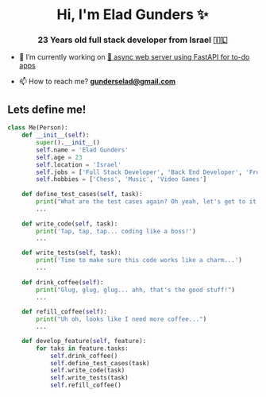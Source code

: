 <h1 align="center">Hi, I'm Elad Gunders ✨</h1>

<h3 align="center">23 Years old full stack developer from Israel 🇮🇱</h3>

- 🔭 I’m currently working on [🚀 async web server using FastAPI for to-do apps](https://github.com/eladgunders/todos_back)

- 📫 How to reach me? **gunderselad@gmail.com**

## Lets define me!

```python
class Me(Person):
    def __init__(self):
        super().__init__()
        self.name = 'Elad Gunders'
        self.age = 23
        self.location = 'Israel'
        self.jobs = ['Full Stack Developer', 'Back End Developer', 'Front End Developer']
        self.hobbies = ['Chess', 'Music', 'Video Games']
        
    def define_test_cases(self, task):
        print("What are the test cases again? Oh yeah, let's get to it...")
        ...
        
    def write_code(self, task):
        print('Tap, tap, tap... coding like a boss!')
        ...

    def write_tests(self, task):
        print('Time to make sure this code works like a charm...')
        ...
        
    def drink_coffee(self):
        print("Glug, glug, glug... ahh, that's the good stuff!")
        ...
      
    def refill_coffee(self):
        print("Uh oh, looks like I need more coffee...")
        ...

    def develop_feature(self, feature):
        for taks in feature.tasks:
            self.drink_coffee()
            self.define_test_cases(task)
            self.write_code(task)
            self.write_tests(task)
            self.refill_coffee()
```
